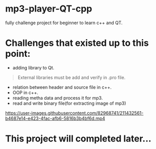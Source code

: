 # mp3-player-QT-cpp
fully challenge project for beginner to learn c++ and QT.


# Challenges that existed up to this point:
* adding library to Qt.
> External libraries must be add and verify in .pro file.
* relation between header and source file in c++.
* OOP in c++.
* reading metha data and process it for mp3.
* read and write binary file(for extracting image of mp3)



https://user-images.githubusercontent.com/82968741/211432561-b4687e14-e423-4fac-afb6-5816b3b4bf6d.mp4



# This project will completed later...
